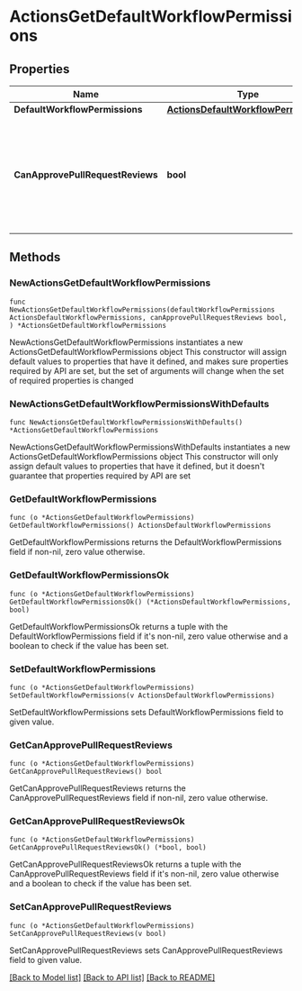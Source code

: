 # ActionsGetDefaultWorkflowPermissions

## Properties

Name | Type | Description | Notes
------------ | ------------- | ------------- | -------------
**DefaultWorkflowPermissions** | [**ActionsDefaultWorkflowPermissions**](ActionsDefaultWorkflowPermissions.md) |  | 
**CanApprovePullRequestReviews** | **bool** | Whether GitHub Actions can approve pull requests. Enabling this can be a security risk. | 

## Methods

### NewActionsGetDefaultWorkflowPermissions

`func NewActionsGetDefaultWorkflowPermissions(defaultWorkflowPermissions ActionsDefaultWorkflowPermissions, canApprovePullRequestReviews bool, ) *ActionsGetDefaultWorkflowPermissions`

NewActionsGetDefaultWorkflowPermissions instantiates a new ActionsGetDefaultWorkflowPermissions object
This constructor will assign default values to properties that have it defined,
and makes sure properties required by API are set, but the set of arguments
will change when the set of required properties is changed

### NewActionsGetDefaultWorkflowPermissionsWithDefaults

`func NewActionsGetDefaultWorkflowPermissionsWithDefaults() *ActionsGetDefaultWorkflowPermissions`

NewActionsGetDefaultWorkflowPermissionsWithDefaults instantiates a new ActionsGetDefaultWorkflowPermissions object
This constructor will only assign default values to properties that have it defined,
but it doesn't guarantee that properties required by API are set

### GetDefaultWorkflowPermissions

`func (o *ActionsGetDefaultWorkflowPermissions) GetDefaultWorkflowPermissions() ActionsDefaultWorkflowPermissions`

GetDefaultWorkflowPermissions returns the DefaultWorkflowPermissions field if non-nil, zero value otherwise.

### GetDefaultWorkflowPermissionsOk

`func (o *ActionsGetDefaultWorkflowPermissions) GetDefaultWorkflowPermissionsOk() (*ActionsDefaultWorkflowPermissions, bool)`

GetDefaultWorkflowPermissionsOk returns a tuple with the DefaultWorkflowPermissions field if it's non-nil, zero value otherwise
and a boolean to check if the value has been set.

### SetDefaultWorkflowPermissions

`func (o *ActionsGetDefaultWorkflowPermissions) SetDefaultWorkflowPermissions(v ActionsDefaultWorkflowPermissions)`

SetDefaultWorkflowPermissions sets DefaultWorkflowPermissions field to given value.


### GetCanApprovePullRequestReviews

`func (o *ActionsGetDefaultWorkflowPermissions) GetCanApprovePullRequestReviews() bool`

GetCanApprovePullRequestReviews returns the CanApprovePullRequestReviews field if non-nil, zero value otherwise.

### GetCanApprovePullRequestReviewsOk

`func (o *ActionsGetDefaultWorkflowPermissions) GetCanApprovePullRequestReviewsOk() (*bool, bool)`

GetCanApprovePullRequestReviewsOk returns a tuple with the CanApprovePullRequestReviews field if it's non-nil, zero value otherwise
and a boolean to check if the value has been set.

### SetCanApprovePullRequestReviews

`func (o *ActionsGetDefaultWorkflowPermissions) SetCanApprovePullRequestReviews(v bool)`

SetCanApprovePullRequestReviews sets CanApprovePullRequestReviews field to given value.



[[Back to Model list]](../README.md#documentation-for-models) [[Back to API list]](../README.md#documentation-for-api-endpoints) [[Back to README]](../README.md)


